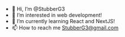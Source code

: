 - 👋 Hi, I’m @StubberG3
- 👀 I’m interested in web development!
- 🌱 I’m currently learning React and NextJS!
- 📫 How to reach me StubberG3@gmail.com

<!---
StubberG3/StubberG3 is a ✨ special ✨ repository because its `README.md` (this file) appears on your GitHub profile.
You can click the Preview link to take a look at your changes.
--->
